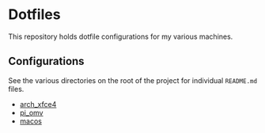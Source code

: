 # Dotfiles

This repository holds dotfile configurations for my various machines.

## Configurations

See the various directories on the root of the project for individual `README.md` files.

* [arch_xfce4](arch_xfce4/README.md)
* [pi_omv](pi_omv/README.md)
* [macos](macos/README.md)
